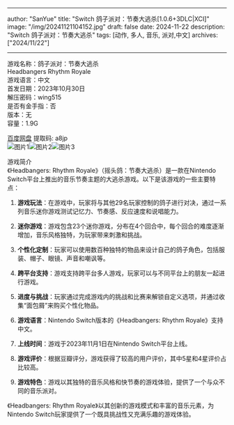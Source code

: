 
---
author: "SanYue"
title: "Switch 鸽子派对：节奏大逃杀[1.0.6+3DLC|XCI]"
image: "/img/20241121104152.jpg"
draft: false
date: 2024-11-22
description: "Switch 鸽子派对：节奏大逃杀"
tags: [动作, 多人, 音乐, 派对,中文]
archives: ["2024/11/22"]

---

游戏名称：鸽子派对：节奏大逃杀   
Headbangers Rhythm Royale    
游戏语言：中文  
首发日期：2023年10月30日  
解压密码：wing515  
是否有金手指：否  
版本：无   
容量：1.9G

[百度网盘](https://pan.baidu.com/s/1U1R8d0spGuVHKNU364rfkg) 提取码: a8jp  
![图片1](/img/fe2a73.jpg)![图片2](/img/c584ca.jpg)![图片3](/img/520ac0.jpg)  

游戏简介  
《Headbangers: Rhythm Royale》（摇头鸽：节奏大逃杀）是一款在Nintendo Switch平台上推出的音乐节奏主题的大逃杀游戏。以下是该游戏的一些主要特点：

1. **游戏玩法**：在游戏中，玩家将与其他29名玩家控制的鸽子进行对决，通过一系列音乐迷你游戏测试记忆力、节奏感、反应速度和说唱能力。

2. **迷你游戏**：游戏包含23个迷你游戏，分布在4个回合中，每个回合的难度逐渐增加，音乐风格独特，为玩家带来刺激和挑战。

3. **个性化定制**：玩家可以使用数百种独特的物品来设计自己的鸽子角色，包括服装、帽子、眼镜、声音和嘲讽等。

4. **跨平台支持**：游戏支持跨平台多人游戏，玩家可以与不同平台上的朋友一起进行游戏。

5. **进度与挑战**：玩家通过完成游戏内的挑战和比赛来解锁自定义选项，并通过收集“面包屑”来购买个性化物品。

6. **游戏语言**：Nintendo Switch版本的《Headbangers: Rhythm Royale》支持中文。

7. **上线时间**：游戏于2023年11月1日在Nintendo Switch平台上线。

8. **游戏评价**：根据豆瓣评分，游戏获得了较高的用户评价，其中5星和4星评价占比较高。

9. **游戏特色**：游戏以其独特的音乐风格和快节奏的游戏体验，提供了一个与众不同的音乐派对。

《Headbangers: Rhythm Royale》以其创新的游戏模式和丰富的音乐元素，为Nintendo Switch玩家提供了一个既具挑战性又充满乐趣的游戏体验。

